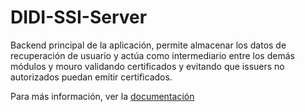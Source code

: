# DIDI-SSI-Server

Backend principal de la aplicación, permite almacenar los datos de recuperación de
usuario y actúa como intermediario entre los demás módulos y mouro validando
certificados y evitando que issuers no autorizados puedan emitir certificados.

Para más información, ver la [documentación](https://docs.didi.org.ar)
